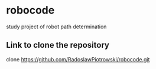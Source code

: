 # robocode
study project of robot path determination
## Link to clone the repository
clone https://github.com/RadoslawPiotrowski/robocode.git
